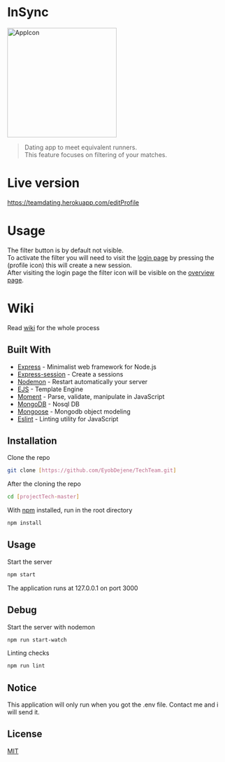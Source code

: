 # InSync 

<img src="https://oege.ie.hva.nl/~westere6/tech/app_icon2.png" alt="AppIcon" width="250px">


>Dating app to meet equivalent runners. <br/>
>This feature focuses on filtering of your matches.

# Live version
https://teamdating.herokuapp.com/editProfile

# Usage
The filter button is by default not visible.<br/>
To activate the filter you will need to visit the [login page](https://datingapplication.herokuapp.com/login) by pressing the (profile icon) this will 
create a new session. <br/>
After visiting the login page the filter icon will be visible on the [overview page](https://datingapplication.herokuapp.com/overview).
 



# Wiki
Read [wiki](https://github.com/EyobDejene/projectTech/wiki) for the whole process 

## Built With

* [Express](https://expressjs.com/) - Minimalist web framework for Node.js
* [Express-session](https://www.npmjs.com/package/express-session) - Create a sessions
* [Nodemon](https://nodemon.io/) - Restart automatically your server
* [EJS](https://ejs.co/) - Template Engine
* [Moment](https://momentjs.com/) - Parse, validate, manipulate in JavaScript
* [MongoDB](https://mongodb.com/) - Nosql DB
* [Mongoose](https://mongoosejs.com/) - Mongodb object modeling
* [Eslint](https://eslint.org/) - Linting utility for JavaScript

## Installation

Clone the repo
```bash
git clone [https://github.com/EyobDejene/TechTeam.git]
```

After the cloning the repo
```bash
cd [projectTech-master]
```

With [npm](https://www.npmjs.com/) installed, run in the root directory
```bash
npm install
```

## Usage
Start the server
```bash
npm start 
```
The application runs at 127.0.0.1 on port 3000


## Debug
Start the server with nodemon
```bash
npm run start-watch
```

Linting checks
```bash
npm run lint
```

## Notice
This application will only run when you got the .env file.
Contact me and i will send it. 



## License
[MIT](https://choosealicense.com/licenses/mit/)
